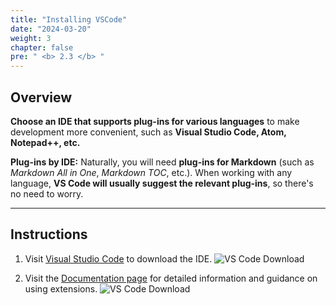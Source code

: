 ```yaml
---
title: "Installing VSCode"
date: "2024-03-20"
weight: 3
chapter: false
pre: " <b> 2.3 </b> "
---
```


## Overview

**Choose an IDE that supports plug-ins for various languages** to make development more convenient, such as **Visual Studio Code, Atom, Notepad++, etc.**

**Plug-ins by IDE:** Naturally, you will need **plug-ins for Markdown** (such as _Markdown All in One_, _Markdown TOC_, etc.). When working with any language, **VS Code will usually suggest the relevant plug-ins**, so there's no need to worry.

---

## Instructions

1. Visit [Visual Studio Code](https://code.visualstudio.com/download) to download the IDE.
   ![VS Code Download](/images/2.prerequisite/vscodedownload.png)

2. Visit the [Documentation page](https://code.visualstudio.com/docs) for detailed information and guidance on using extensions.
   ![VS Code Download](/images/2.prerequisite/vscodedocs.png)
